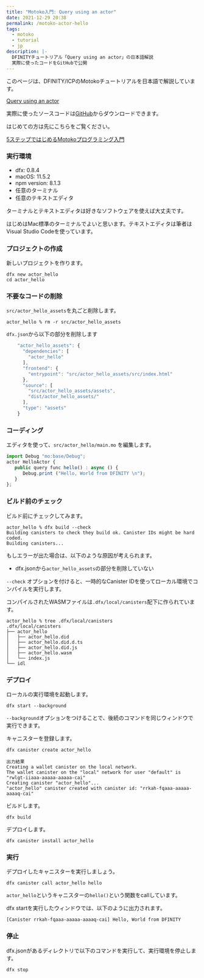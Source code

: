 ```yaml
---
title: "Motoko入門: Query using an actor"
date: 2021-12-29 20:38
permalink: /motoko-actor-hello
tags:
  - motoko
  - tutorial
  - jp
description: |-
  DFINITYチュートリアル「Query using an actor」の日本語解説
  実際に使ったコードをGitHubで公開
---
```


このページは、DFINITY/ICPのMotokoチュートリアルを日本語で解説しています。

[Query using an actor](https://smartcontracts.org/docs/developers-guide/tutorials/define-an-actor.html)

実際に使ったソースコードは[GitHub](https://github.com/smacon-dev/motoko-tutorial/tree/main/actor_hello)からダウンロードできます。

はじめての方は先にこちらをご覧ください。

[5ステップではじめるMotokoプログラミング入門](/hello-motoko)

### 実行環境
* dfx: 0.8.4
* macOS: 11.5.2
* npm version: 8.1.3
* 任意のターミナル
* 任意のテキストエディタ

ターミナルとテキストエディタは好きなソフトウェアを使えば大丈夫です。

はじめはMac標準のターミナルでよいと思います。テキストエディタは筆者はVisual Studio Codeを使っています。

### プロジェクトの作成

新しいプロジェクトを作ります。

```
dfx new actor_hello
cd actor_hello
```

### 不要なコードの削除

`src/actor_hello_assets`を丸ごと削除します。
```
actor_hello % rm -r src/actor_hello_assets
```

`dfx.json`から以下の部分を削除します
```ts
    "actor_hello_assets": {
      "dependencies": [
        "actor_hello"
      ],
      "frontend": {
        "entrypoint": "src/actor_hello_assets/src/index.html"
      },
      "source": [
        "src/actor_hello_assets/assets",
        "dist/actor_hello_assets/"
      ],
      "type": "assets"
    }
```

### コーディング
エディタを使って、`src/actor_hello/main.mo` を編集します。

```ts
import Debug "mo:base/Debug";
actor HelloActor {
   public query func hello() : async () {
      Debug.print ("Hello, World from DFINITY \n");
   }
};
```

### ビルド前のチェック
ビルド前にチェックしてみます。
```
actor_hello % dfx build --check
Building canisters to check they build ok. Canister IDs might be hard coded.
Building canisters...
```

もしエラーが出た場合は、以下のような原因が考えられます。
* dfx.jsonから`actor_hello_assets`の部分を削除していない

`--check` オプションを付けると、一時的なCanister IDを使ってローカル環境でコンパイルを実行します。

コンパイルされたWASMファイルは`.dfx/local/canisters`配下に作られています。
```
actor_hello % tree .dfx/local/canisters
.dfx/local/canisters
├── actor_hello
│   ├── actor_hello.did
│   ├── actor_hello.did.d.ts
│   ├── actor_hello.did.js
│   ├── actor_hello.wasm
│   └── index.js
└── idl

```

### デプロイ

ローカルの実行環境を起動します。
```
dfx start --background
```
`--background`オプションをつけることで、後続のコマンドを同じウィンドウで実行できます。

キャニスターを登録します。
```
dfx canister create actor_hello
```
```
出力結果
Creating a wallet canister on the local network.
The wallet canister on the "local" network for user "default" is "rwlgt-iiaaa-aaaaa-aaaaa-cai"
Creating canister "actor_hello"...
"actor_hello" canister created with canister id: "rrkah-fqaaa-aaaaa-aaaaq-cai"
```
ビルドします。
```
dfx build
```
デプロイします。
```
dfx canister install actor_hello
```

### 実行
デプロイしたキャニスターを実行しましょう。
```
dfx canister call actor_hello hello
```
`actor_hello`というキャニスターの`hello()`という関数をcallしています。

dfx startを実行したウィンドウでは、以下のように出力されます。
```
[Canister rrkah-fqaaa-aaaaa-aaaaq-cai] Hello, World from DFINITY
```

### 停止
dfx.jsonがあるディレクトリで以下のコマンドを実行して、実行環境を停止します。
```
dfx stop
```